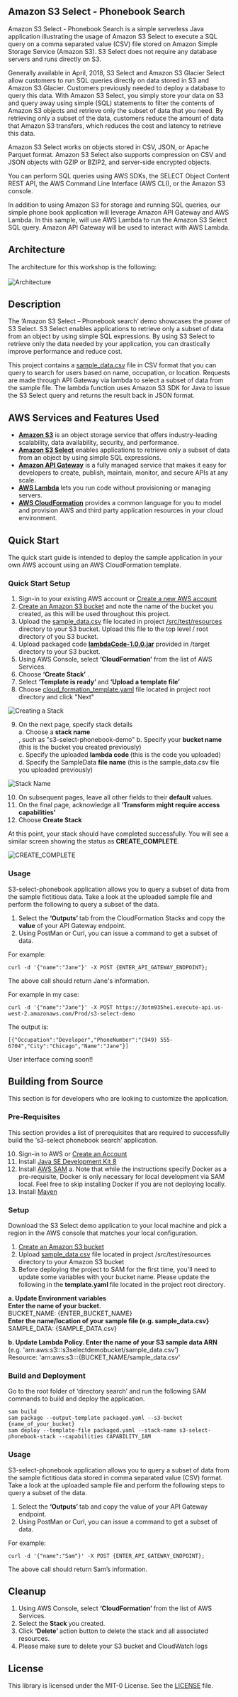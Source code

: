 ## Amazon S3 Select - Phonebook Search
  
Amazon S3 Select - Phonebook Search is a simple serverless Java application illustrating the usage of Amazon S3 Select to execute a SQL query on a comma separated value (CSV) file stored on Amazon Simple Storage Service (Amazon S3). S3 Select does not require any database servers and runs directly on S3.

Generally available in April, 2018, S3 Select and Amazon S3 Glacier Select allow customers to run SQL queries directly on data stored in S3 and Amazon S3 Glacier. Customers previously needed to deploy a database to query this data. With Amazon S3 Select, you simply store your data on S3 and query away using simple (SQL) statements to filter the contents of Amazon S3 objects and retrieve only the subset of data that you need. By retrieving only a subset of the data, customers reduce the amount of data that Amazon S3 transfers, which reduces the cost and latency to retrieve this data. 

Amazon S3 Select works on objects stored in CSV, JSON, or Apache Parquet format. Amazon S3 Select also supports compression on CSV and JSON objects with GZIP or BZIP2, and server-side encrypted objects.

You can perform SQL queries using AWS SDKs, the SELECT Object Content REST API, the AWS Command Line Interface (AWS CLI), or the Amazon S3 console.

In addition to using Amazon S3 for storage and running SQL queries, our simple phone book application will leverage Amazon API Gateway and AWS Lambda. In this sample, will use AWS Lambda to run the Amazon S3 Select SQL query. Amazon API Gateway will be used to interact with AWS Lambda.

## Architecture

The architecture for this workshop is the following:
<br><br>
![Architecture](/images/architecture.png)
 
## Description

The ‘Amazon S3 Select – Phonebook search’ demo showcases the power of S3 Select. S3 Select enables applications to retrieve only a subset of data from an object by using simple SQL expressions. By using S3 Select to retrieve only the data needed by your application, you can drastically improve performance and reduce cost.

This project contains a [sample_data.csv](/src/test/resources/sample_data.csv) file in CSV format that you can query to search for users based on name, occupation, or location. Requests are made through API Gateway via lambda to select a subset of data from the sample file. The lambda function uses Amazon S3 SDK for Java to issue the S3 Select query and returns the result back in JSON format.

## AWS Services and Features Used

* <b>[Amazon S3](https://aws.amazon.com/s3/)</b> is an object storage service that offers industry-leading scalability, data availability, security, and performance.
* <b>[Amazon S3 Select](https://docs.aws.amazon.com/AmazonS3/latest/API/API_SelectObjectContent.html)</b> enables applications to retrieve only a subset of data from an object by using simple SQL expressions.
* <b>[Amazon API Gateway](https://aws.amazon.com/api-gateway/)</b> is a fully managed service that makes it easy for developers to create, publish, maintain, monitor, and secure APIs at any scale.
* <b>[AWS Lambda](https://aws.amazon.com/lambda/)</b> lets you run code without provisioning or managing servers.
* <b>[AWS CloudFormation](https://aws.amazon.com/cloudformation/)</b> provides a common language for you to model and provision AWS and third party application resources in your cloud environment.

## Quick Start

The quick start guide is intended to deploy the sample application in your own AWS account using an AWS CloudFormation template.

### Quick Start Setup
1.	Sign-in to your existing AWS account or [Create a new AWS account](https://us-west-2.console.aws.amazon.com/)
2.	[Create an Amazon S3 bucket](https://docs.aws.amazon.com/AmazonS3/latest/gsg/CreatingABucket.html) and note the name of the bucket you created, as this will be used throughout this project.
3.	Upload the [sample_data.csv](/src/test/resources/sample_data.csv) file located in project [/src/test/resources](/src/test/resources) directory to your S3 bucket. Upload this file to the top level / root directory of you S3 bucket.
4.	Upload packaged code <b>[lambdaCode-1.0.0.jar](/lambdaCode-1.0.0.jar)</b> provided in /target directory to your S3 bucket.
5.	Using AWS Console, select <b>‘CloudFormation’</b> from the list of AWS Services.
6.	Choose <b> ‘Create Stack’</b> .
7.	Select <b>‘Template is ready’ </b>and <b>‘Upload a template file’</b>
8.	Choose [cloud_formation_template.yaml](cloud_formation_template.yaml) file located in project root directory and click "Next"

![Creating a Stack ](/images/createStack.png)

9.	On the next page, specify stack details<br>
a.	Choose a <b>stack name</b><br>, such as "s3-select-phonebook-demo"
b.	Specify your <b>bucket name</b> (this is the bucket you created previously)<br>
c.	Specify the uploaded <b>lambda code </b> (this is the code you uploaded)<br>
d.	Specify the SampleData <b>file name</b> (this is the sample_data.csv file you uploaded previously)<br>

![Stack Name ](/images/stackName.png)
 
10. On subsequent pages, leave all other fields to their <b>default </b> values.
11. On the final page, acknowledge all <b>‘Transform might require access capabilities’</b>
12. Choose <b>Create Stack</b>

At this point, your stack should have completed successfully. You will see a similar screen showing the status as <b>CREATE_COMPLETE</b>.

![CREATE_COMPLETE](/images/stack-created.png)

### Usage

S3-select-phonebook application allows you to query a subset of data from the sample fictitious data. Take a look at the uploaded sample file and perform the following to query a subset of the data.

1. Select the <b>‘Outputs’ </b>tab from the CloudFormation Stacks and copy the <b>value</b> of your API Gateway endpoint.
2. Using PostMan or Curl, you can issue a command to get a subset of data.

For example:

`curl -d '{"name":"Jane"}' -X POST {ENTER_API_GATEWAY_ENDPOINT};`

The above call should return Jane's information.

For example in my case: 

`curl -d '{"name":"Jane"}' -X POST https://3otm935he1.execute-api.us-west-2.amazonaws.com/Prod/s3-select-demo`

The output is:

`[{"Occupation":"Developer","PhoneNumber":"(949) 555-6704","City":"Chicago","Name":"Jane"}]`


User interface coming soon!!


## Building from Source 

This section is for developers who are looking to customize the application.

### Pre-Requisites
This section provides a list of prerequisites that are required to successfully build the ‘s3-select phonebook search’ application.

10.	Sign-in to AWS or [Create an Account](https://us-west-2.console.aws.amazon.com/)
11.	Install [Java SE Development Kit 8](http://www.oracle.com/technetwork/java/javase/downloads/jdk8-downloads-2133151.html)
12.	Install [AWS SAM](https://docs.aws.amazon.com/serverless-application-model/latest/developerguide/serverless-sam-cli-install.html)
a.	Note that while the instructions specify Docker as a pre-requisite, Docker is only necessary for local development via SAM local. Feel free to skip installing Docker if you are not deploying locally.
13.	Install [Maven](https://maven.apache.org/install.html)

### Setup

Download the S3 Select demo application to your local machine and pick a region in the AWS console that matches your local configuration.

1.	[Create an Amazon S3 bucket](https://docs.aws.amazon.com/AmazonS3/latest/gsg/CreatingABucket.html)  
2.	Upload [sample_data.csv](/src/test/resources/sample_data.csv) file located in project /src/test/resources directory to your Amazon S3 bucket
3.	Before deploying the project to SAM for the first time, you'll need to update some variables with your bucket name. Please update the following in the <b>template.yaml </b>file located in the project root directory.<br>

<b>a.	Update Environment variables</b> <br>
        <b>Enter the name of your bucket.</b> <br>
          BUCKET_NAME: {ENTER_BUCKET_NAME}<br>
         <b> Enter the name/location of your sample file (e.g. sample_data.csv} </b><br>
         SAMPLE_DATA: {SAMPLE_DATA.csv}  <br>

<b>b.	Update Lambda Policy. </b>
       <b>Enter the name of your S3 sample data ARN </b> <br>
       (e.g. 'arn:aws:s3:::s3selectdemobucket/sample_data.csv')<br>
        Resource: 'arn:aws:s3:::{BUCKET_NAME/sample_data.csv'<br>

### Build and Deployment

Go to the root folder of ‘directory search’ and run the following SAM commands to build and deploy the application. 

```
sam build
sam package --output-template packaged.yaml --s3-bucket {name_of_your_bucket}
sam deploy --template-file packaged.yaml --stack-name s3-select-phonebook-stack --capabilities CAPABILITY_IAM
```
### Usage

S3-select-phonebook application allows you to query a subset of data from the sample fictitious data stored in comma separated value (CSV) format. Take a look at the uploaded sample file and perform the following steps to query a subset of the data.

1. Select the <b>‘Outputs’ </b>tab and copy the value of your API Gateway endpoint.
2. Using PostMan or Curl, you can issue a command to get a subset of data.

For example:

`curl -d '{"name":"Sam"}' -X POST {ENTER_API_GATEWAY_ENDPOINT};`

The above call should return Sam’s information.

## Cleanup

1.	Using AWS Console, select <b>‘CloudFormation’ </b>from the list of AWS Services.
2.	Select the <b>Stack </b>you created.
3.	Click <b>‘Delete’ </b>action button to delete the stack and all associated resources. 
4.  Please make sure to delete your S3 bucket and CloudWatch logs

## License

This library is licensed under the MIT-0 License. See the [LICENSE](https://github.com/aws-samples/s3-select-phonebook-search/blob/master/LICENSE) file.
